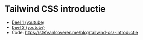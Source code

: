 # Tailwind CSS introductie
- [Deel 1 (youtube)](https://www.youtube.com/watch?v=h8akrybJOrg&t=3s)
- [Deel 2 (youtube)](https://www.youtube.com/watch?v=2jg6BXRPluc)
- Code: https://stefvanlooveren.me/blog/tailwind-css-introductie
